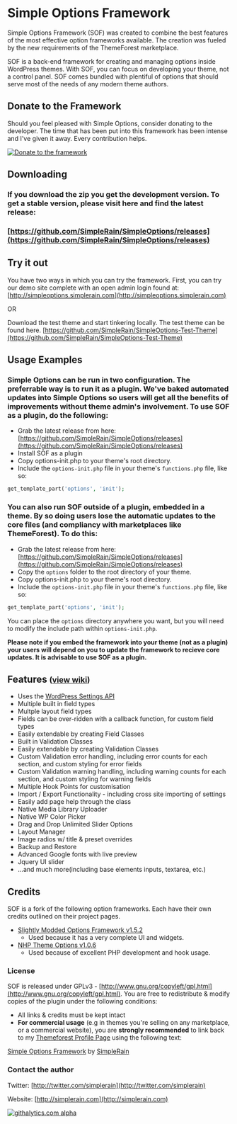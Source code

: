 Simple Options Framework
=============

Simple Options Framework (SOF) was created to combine the best features of the most effective option frameworks available. The creation was fueled by the new requirements of the ThemeForest marketplace.

SOF is a back-end framework for creating and managing options inside WordPress themes. With SOF, you can focus on developing your theme, not a control panel. SOF comes bundled with plentiful of options that should serve most of the needs of any modern theme authors.

## Donate to the Framework
Should you feel pleased with Simple Options, consider donating to the developer. The time that has been put into this framework has been intense and I've given it away. Every contribution helps.

[![Donate to the framework](https://www.paypalobjects.com/en_GB/i/btn/btn_donate_SM.gif "Donate to the framework")](https://www.paypal.com/cgi-bin/webscr?cmd=_s-xclick&hosted_button_id=3WQGEY4NSYE38)

## Downloading
### If you download the zip you get the development version. To get a stable version, please visit here and find the latest release: 
### [https://github.com/SimpleRain/SimpleOptions/releases](https://github.com/SimpleRain/SimpleOptions/releases)

## Try it out
You have two ways in which you can try the framework. First, you can try our demo site complete with an open admin login found at:
[http://simpleoptions.simplerain.com](http://simpleoptions.simplerain.com)

OR

Download the test theme and start tinkering locally. The test theme can be found here.
[https://github.com/SimpleRain/SimpleOptions-Test-Theme](https://github.com/SimpleRain/SimpleOptions-Test-Theme)

## Usage Examples
### Simple Options can be run in two configuration. The preferrable way is to run it as a plugin. We've baked automated updates into Simple Options so users will get all the benefits of improvements without theme admin's involvement. To use SOF as a plugin, do the following:

* Grab the latest release from here: [https://github.com/SimpleRain/SimpleOptions/releases](https://github.com/SimpleRain/SimpleOptions/releases)
* Install SOF as a plugin
* Copy options-init.php to your theme's root directory.
* Include the ```options-init.php``` file in your theme's ```functions.php``` file, like so:

```php
get_template_part('options', 'init');
```

### You can also run SOF outside of a plugin, embedded in a theme. By so doing users lose the automatic updates to the core files (and compliancy with marketplaces like ThemeForest). To do this:

* Grab the latest release from here: [https://github.com/SimpleRain/SimpleOptions/releases](https://github.com/SimpleRain/SimpleOptions/releases)
* Copy the `options` folder to the root directory of your theme.
* Copy options-init.php to your theme's root directory.
* Include the ```options-init.php``` file in your theme's ```functions.php``` file, like so:

```php
get_template_part('options', 'init');
```

You can place the `options` directory anywhere you want, but you will need to modify the include path within `options-init.php`.

**Please note if you embed the framework into your theme (not as a plugin) your users will depend on you to update the framework to recieve core updates. It is advisable to use SOF as a plugin.**


## Features <small>([view wiki](https://github.com/SimpleRain/SimpleOptions/wiki "View WIKI"))</small>
* Uses the [WordPress Settings API](http://codex.wordpress.org/Settings_API "WordPress Settings API")
* Multiple built in field types
* Multple layout field types
* Fields can be over-ridden with a callback function, for custom field types
* Easily extendable by creating Field Classes
* Built in Validation Classes
* Easily extendable by creating Validation Classes
* Custom Validation error handling, including error counts for each section, and custom styling for error fields
* Custom Validation warning handling, including warning counts for each section, and custom styling for warning fields
* Multiple Hook Points for customisation
* Import / Export Functionality - including cross site importing of settings
* Easily add page help through the class
* Native Media Library Uploader
* Native WP Color Picker
* Drag and Drop Unlimited Slider Options
* Layout Manager
* Image radios w/ title & preset overrides
* Backup and Restore
* Advanced Google fonts with live preview
* Jquery UI slider
* ...and much more(including base elements inputs, textarea, etc.)

## Credits
SOF is a fork of the following option frameworks. Each have their own credits outlined on their project pages.

* [Slightly Modded Options Framework v1.5.2](https://github.com/sy4mil/Options-Framework)
	* Used because it has a very complete UI and widgets.
* [NHP Theme Options v1.0.6](https://github.com/leemason/NHP-Theme-Options-Framework)
	* Used because of excellent PHP development and hook usage.

### License

SOF is released under GPLv3 - [http://www.gnu.org/copyleft/gpl.html](http://www.gnu.org/copyleft/gpl.html). You are free to redistribute & modify copies of the plugin under the following conditions:

* All links & credits must be kept intact
* <b>For commercial usage</b> (e.g in themes you're selling on any marketplace, or a commercial website), you are **strongly recommended** to link back to my [Themeforest Profile Page](http://themeforest.net/user/SimpleRain) using the following text: 

[Simple Options Framework](https://github.com/SimpleRain/SimpleOptions) by [SimpleRain](http://themeforest.net/user/SimpleRain)

### Contact the author

Twitter: [http://twitter.com/simplerain](http://twitter.com/simplerain)

Website: [http://simplerain.com](http://simplerain.com)


[![githalytics.com alpha](https://cruel-carlota.pagodabox.com/48f6d17a19d5be95f6f825fc52ab0ddd "githalytics.com")](http://githalytics.com/SimpleRain/SimpleOptions)
